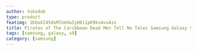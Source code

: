 ```yaml
---
author: tokodab
type: product
featimg: 1KQuX245dxMlhmVwIyH8i1pK9ksAvxAzo
title: Pirates of The Caribbean Dead Men Tell No Tales Samsung Galaxy S9 Case
tags: [samsung, galaxy, s9]
category: [samsung]
---
```

